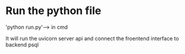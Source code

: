 # Run the python file
'python run.py'--> in cmd

It will run the uvicorn server api and connect the froentend interface to backend psql 
